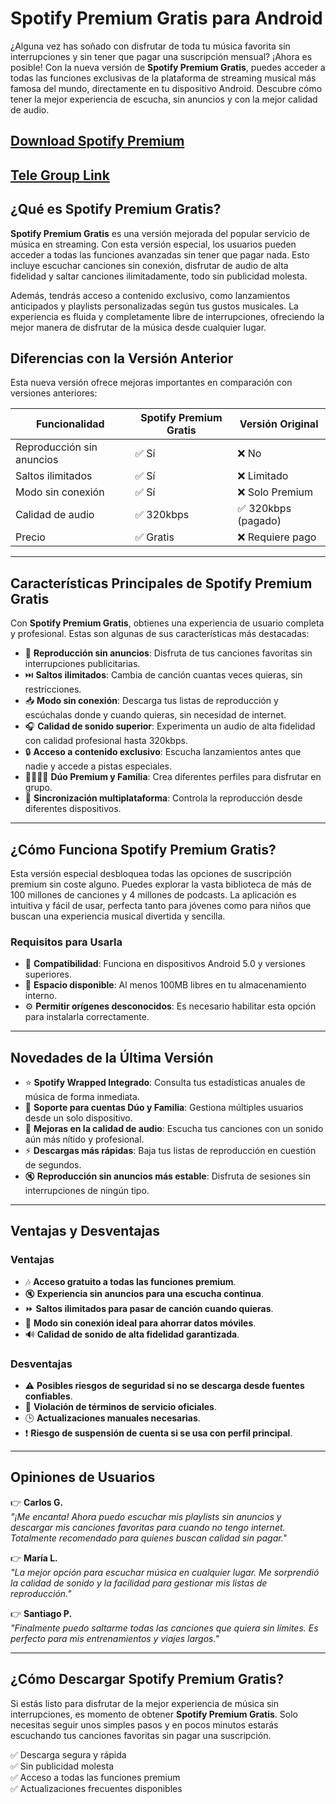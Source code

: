 # Spotify Premium Gratis para Android

¿Alguna vez has soñado con disfrutar de toda tu música favorita sin interrupciones y sin tener que pagar una suscripción mensual? ¡Ahora es posible! Con la nueva versión de **Spotify Premium Gratis**, puedes acceder a todas las funciones exclusivas de la plataforma de streaming musical más famosa del mundo, directamente en tu dispositivo Android. Descubre cómo tener la mejor experiencia de escucha, sin anuncios y con la mejor calidad de audio.

## [Download Spotify Premium](https://apkmodjoy.net/es/spotify-premium/)

## [Tele Group Link](https://t.me/apkmodjoynet)

## ¿Qué es Spotify Premium Gratis?

**Spotify Premium Gratis** es una versión mejorada del popular servicio de música en streaming. Con esta versión especial, los usuarios pueden acceder a todas las funciones avanzadas sin tener que pagar nada. Esto incluye escuchar canciones sin conexión, disfrutar de audio de alta fidelidad y saltar canciones ilimitadamente, todo sin publicidad molesta.

Además, tendrás acceso a contenido exclusivo, como lanzamientos anticipados y playlists personalizadas según tus gustos musicales. La experiencia es fluida y completamente libre de interrupciones, ofreciendo la mejor manera de disfrutar de la música desde cualquier lugar.

## Diferencias con la Versión Anterior

Esta nueva versión ofrece mejoras importantes en comparación con versiones anteriores:

| **Funcionalidad**               | **Spotify Premium Gratis** | **Versión Original**  |
|---------------------------------|----------------------------|-----------------------|
| Reproducción sin anuncios       | ✅ Sí                     | ❌ No                |
| Saltos ilimitados               | ✅ Sí                     | ❌ Limitado          |
| Modo sin conexión               | ✅ Sí                     | ❌ Solo Premium      |
| Calidad de audio                | ✅ 320kbps                | ✅ 320kbps (pagado)  |
| Precio                          | ✅ Gratis                 | ❌ Requiere pago     |

---

## Características Principales de Spotify Premium Gratis

Con **Spotify Premium Gratis**, obtienes una experiencia de usuario completa y profesional. Estas son algunas de sus características más destacadas:

- 🎵 **Reproducción sin anuncios**: Disfruta de tus canciones favoritas sin interrupciones publicitarias.
- ⏭️ **Saltos ilimitados**: Cambia de canción cuantas veces quieras, sin restricciones.
- 📥 **Modo sin conexión**: Descarga tus listas de reproducción y escúchalas donde y cuando quieras, sin necesidad de internet.
- 🎧 **Calidad de sonido superior**: Experimenta un audio de alta fidelidad con calidad profesional hasta 320kbps.
- 🔒 **Acceso a contenido exclusivo**: Escucha lanzamientos antes que nadie y accede a pistas especiales.
- 👨‍👩‍👧‍👦 **Dúo Premium y Familia**: Crea diferentes perfiles para disfrutar en grupo.
- 🔄 **Sincronización multiplataforma**: Controla la reproducción desde diferentes dispositivos.

---

## ¿Cómo Funciona Spotify Premium Gratis?

Esta versión especial desbloquea todas las opciones de suscripción premium sin coste alguno. Puedes explorar la vasta biblioteca de más de 100 millones de canciones y 4 millones de podcasts. La aplicación es intuitiva y fácil de usar, perfecta tanto para jóvenes como para niños que buscan una experiencia musical divertida y sencilla.

### Requisitos para Usarla

- 📱 **Compatibilidad**: Funciona en dispositivos Android 5.0 y versiones superiores.
- 💾 **Espacio disponible**: Al menos 100MB libres en tu almacenamiento interno.
- ⚙️ **Permitir orígenes desconocidos**: Es necesario habilitar esta opción para instalarla correctamente.

---

## Novedades de la Última Versión

- ⭐ **Spotify Wrapped Integrado**: Consulta tus estadísticas anuales de música de forma inmediata.
- 👥 **Soporte para cuentas Dúo y Familia**: Gestiona múltiples usuarios desde un solo dispositivo.
- 🚀 **Mejoras en la calidad de audio**: Escucha tus canciones con un sonido aún más nítido y profesional.
- ⚡ **Descargas más rápidas**: Baja tus listas de reproducción en cuestión de segundos.
- 🔇 **Reproducción sin anuncios más estable**: Disfruta de sesiones sin interrupciones de ningún tipo.

---

## Ventajas y Desventajas

### Ventajas
- 🎶 **Acceso gratuito a todas las funciones premium**.
- 🔇 **Experiencia sin anuncios para una escucha continua**.
- ⏩ **Saltos ilimitados para pasar de canción cuando quieras**.
- 📶 **Modo sin conexión ideal para ahorrar datos móviles**.
- 🔊 **Calidad de sonido de alta fidelidad garantizada**.

### Desventajas
- ⚠️ **Posibles riesgos de seguridad si no se descarga desde fuentes confiables**.
- 🚫 **Violación de términos de servicio oficiales**.
- 🕒 **Actualizaciones manuales necesarias**.
- ❗ **Riesgo de suspensión de cuenta si se usa con perfil principal**.

---

## Opiniones de Usuarios

👉 **Carlos G.**  
*"¡Me encanta! Ahora puedo escuchar mis playlists sin anuncios y descargar mis canciones favoritas para cuando no tengo internet. Totalmente recomendado para quienes buscan calidad sin pagar."*

👉 **María L.**  
*"La mejor opción para escuchar música en cualquier lugar. Me sorprendió la calidad de sonido y la facilidad para gestionar mis listas de reproducción."*

👉 **Santiago P.**  
*"Finalmente puedo saltarme todas las canciones que quiera sin límites. Es perfecto para mis entrenamientos y viajes largos."*

---

## ¿Cómo Descargar Spotify Premium Gratis?

Si estás listo para disfrutar de la mejor experiencia de música sin interrupciones, es momento de obtener **Spotify Premium Gratis**. Solo necesitas seguir unos simples pasos y en pocos minutos estarás escuchando tus canciones favoritas sin pagar una suscripción.

✅ Descarga segura y rápida  
✅ Sin publicidad molesta  
✅ Acceso a todas las funciones premium  
✅ Actualizaciones frecuentes disponibles  

